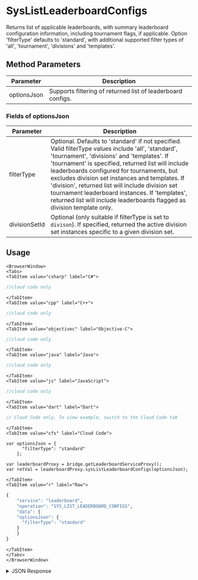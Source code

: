 # SysListLeaderboardConfigs

Returns list of applicable leaderboards, with summary leaderboard configuration information, including tournament flags, if applicable. Option 'filterType' defaults to 'standard', with additional supported filter types of 'all', 'tournament', 'divisions' and 'templates'.

<PartialServop service_name="leaderboard" operation_name="SYS_LIST_LEADERBOARD_CONFIGS" />

## Method Parameters
Parameter | Description
--------- | -----------
optionsJson | Supports filtering of returned list of leaderboard configs.

### Fields of optionsJson
Parameter | Description
--------- | -----------
filterType | Optional. Defaults to 'standard' if not specified. Valid filterType values include 'all', 'standard', 'tournament', 'divisions' and 'templates'. If 'tournament' is specified, returned list will include leaderboards configured for tournaments, but excludes division set instances and templates. If 'division', returned list will include division set tournament leaderboard instances. If 'templates', returned list will include leaderboards flagged as division template only.
divisionSetId | Optional (only suitable if filterType is set to `divison`). If specified, returned the active division set instances specific to a given division set.

## Usage

```mdx-code-block
<BrowserWindow>
<Tabs>
<TabItem value="csharp" label="C#">
```

```csharp
//cloud code only
```

```mdx-code-block
</TabItem>
<TabItem value="cpp" label="C++">
```

```cpp
//cloud code only
```

```mdx-code-block
</TabItem>
<TabItem value="objectivec" label="Objective-C">
```

```objectivec
//cloud code only
```

```mdx-code-block
</TabItem>
<TabItem value="java" label="Java">
```

```java
//cloud code only
```

```mdx-code-block
</TabItem>
<TabItem value="js" label="JavaScript">
```

```javascript
//cloud code only
```

```mdx-code-block
</TabItem>
<TabItem value="dart" label="Dart">
```

```dart
// Cloud Code only. To view example, switch to the Cloud Code tab
```

```mdx-code-block
</TabItem>
<TabItem value="cfs" label="Cloud Code">
```

```cfscript
var optionsJson = {
      "filterType": "standard"
    };

var leaderboardProxy = bridge.getLeaderboardServiceProxy();
var retVal = leaderboardProxy.sysListLeaderboardConfigs(optionsJson);
```

```mdx-code-block
</TabItem>
<TabItem value="r" label="Raw">
```

```r
{
	"service": "leaderboard",
	"operation": "SYS_LIST_LEADERBOARD_CONFIGS",
	"data": {
    "optionsJson": {
      "filterType": "standard"
    }
	}
}
```

```mdx-code-block
</TabItem>
</Tabs>
</BrowserWindow>
```

<details>
<summary>JSON Response</summary>

```json
{
  "data": {
    "leaderboardList": [
      {
        "entryType": "PLAYER",
        "numDaysToRotate": 0,
        "data": {
          "street": "1309 Carling"
        },
        "resetAt": 1631822069172,
        "currentVersionId": 2,
        "rotationType": "DAILY",
        "leaderboardType": "HIGH_VALUE",
        "leaderboardId": "aLeaderboardId"
      },
      {
        "entryType": "PLAYER",
        "numDaysToRotate": 0,
        "data": {},
        "resetAt": 1631740020000,
        "currentVersionId": 210,
        "rotationType": "DAILY",
        "leaderboardType": "ARCADE_HIGH",
        "leaderboardId": "arcadelb1"
      },
      {
        "entryType": "PLAYER",
        "numDaysToRotate": 0,
        "data": {},
        "resetAt": 1631740140000,
        "currentVersionId": 216,
        "rotationType": "DAILY",
        "leaderboardType": "HIGH_VALUE",
        "leaderboardId": "daily"
      },
      {
        "entryType": "PLAYER",
        "numDaysToRotate": 0,
        "data": {},
        "resetAt": null,
        "currentVersionId": 3,
        "rotationType": "ADHOC",
        "leaderboardType": "HIGH_VALUE",
        "leaderboardId": "l1"
      },
      {
        "entryType": "PLAYER",
        "numDaysToRotate": 0,
        "data": {},
        "resetAt": null,
        "currentVersionId": 2,
        "rotationType": "ADHOC",
        "leaderboardType": "HIGH_VALUE",
        "leaderboardId": "l2"
      },
      {
        "entryType": "PLAYER",
        "numDaysToRotate": 0,
        "data": {},
        "resetAt": null,
        "currentVersionId": 1,
        "rotationType": "ADHOC",
        "leaderboardType": "HIGH_VALUE",
        "leaderboardId": "l3"
      },
      {
        "entryType": "PLAYER",
        "numDaysToRotate": 0,
        "data": {},
        "resetAt": 1631825100000,
        "currentVersionId": 31,
        "rotationType": "WEEKLY",
        "leaderboardType": "HIGH_VALUE",
        "leaderboardId": "weekly"
      }
    ],
    "leaderboardListCount": 10
  },
  "status": 200
}
```
</details>

